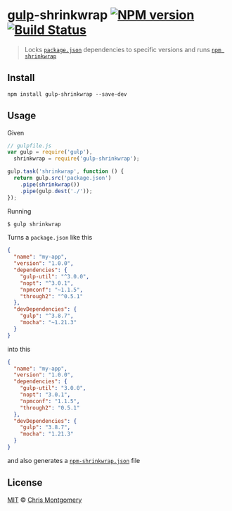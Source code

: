 # [gulp](http://gulpjs.com/)-shrinkwrap [![NPM version][npm-image]][npm-url] [![Build Status][travis-image]][travis-url]

> Locks [`package.json`](https://www.npmjs.org/doc/files/package.json.html#dependencies) dependencies to specific versions and runs [`npm shrinkwrap`](https://www.npmjs.org/doc/cli/npm-shrinkwrap.html)

## Install

```shell
npm install gulp-shrinkwrap --save-dev
```

## Usage

Given

```js
// gulpfile.js
var gulp = require('gulp'),
  shrinkwrap = require('gulp-shrinkwrap');

gulp.task('shrinkwrap', function () {
  return gulp.src('package.json')
    .pipe(shrinkwrap())
    .pipe(gulp.dest('./'));
});
```

Running

```bash
$ gulp shrinkwrap
```

Turns a `package.json` like this

```json
{
  "name": "my-app",
  "version": "1.0.0",
  "dependencies": {
    "gulp-util": "^3.0.0",
    "nopt": "^3.0.1",
    "npmconf": "~1.1.5",
    "through2": "^0.5.1"
  },
  "devDependencies": {
    "gulp": "^3.8.7",
    "mocha": "~1.21.3"
  }
}
```

into this

```json
{
  "name": "my-app",
  "version": "1.0.0",
  "dependencies": {
    "gulp-util": "3.0.0",
    "nopt": "3.0.1",
    "npmconf": "1.1.5",
    "through2": "0.5.1"
  },
  "devDependencies": {
    "gulp": "3.8.7",
    "mocha": "1.21.3"
  }
}
```

and also generates a [`npm-shrinkwrap.json`](https://www.npmjs.org/doc/cli/npm-shrinkwrap.html) file

## License

[MIT](http://opensource.org/licenses/MIT) © [Chris Montgomery](http://www.chrismontgomery.info/)

[npm-url]: https://npmjs.org/package/gulp-shrinkwrap
[npm-image]: http://img.shields.io/npm/v/gulp-shrinkwrap.svg
[travis-image]: https://travis-ci.org/chmontgomery/gulp-shrinkwrap.svg?branch=master
[travis-url]: https://travis-ci.org/chmontgomery/gulp-shrinkwrap